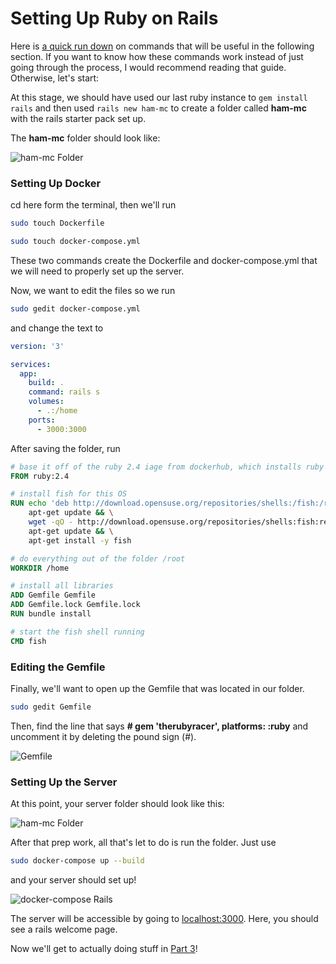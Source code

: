 # Setting Up Ruby on Rails

Here is [a quick run down](../Ubuntu/Using_Ubuntu_Advanced.md) on commands that will be useful in the following section. If you want to know how these commands work instead of just going through the process, I would recommend reading that guide. Otherwise, let's start:

At this stage, we should have used our last ruby instance to ```gem install rails``` and then used ```rails new ham-mc``` to create a folder called **ham-mc** with the rails starter pack set up.

The **ham-mc** folder should look like:

![ham-mc Folder](https://i.imgur.com/7ub6f8U.png)


### Setting Up Docker

cd here form the terminal, then we'll run

```bash
sudo touch Dockerfile
```

```bash
sudo touch docker-compose.yml
```

These two commands create the Dockerfile and docker-compose.yml that we will need to properly set up the server.

Now, we want to edit the files so we run

```bash
sudo gedit docker-compose.yml
```

and change the text to

```yaml
version: '3'

services:
  app:
    build: .
    command: rails s
    volumes:
      - .:/home
    ports:
      - 3000:3000
```

After saving the folder, run

```dockerfile
# base it off of the ruby 2.4 iage from dockerhub, which installs ruby and gets that set up
FROM ruby:2.4

# install fish for this OS
RUN echo 'deb http://download.opensuse.org/repositories/shells:/fish:/release:/2/Debian_8.0/ /' >> /etc/apt/sources.list.d/fish.list && \
    apt-get update && \
    wget -qO - http://download.opensuse.org/repositories/shells:fish:release:2/Debian_8.0/Release.key | apt-key add - && \
    apt-get update && \
    apt-get install -y fish

# do everything out of the folder /root
WORKDIR /home

# install all libraries
ADD Gemfile Gemfile
ADD Gemfile.lock Gemfile.lock
RUN bundle install

# start the fish shell running
CMD fish
```

### Editing the Gemfile

Finally, we'll want to open up the Gemfile that was located in our folder.

```bash
sudo gedit Gemfile
```

Then, find the line that says **# gem 'therubyracer', platforms: :ruby** and uncomment it by deleting the pound sign (#).

![Gemfile](https://i.imgur.com/pWdsSfu.png)

### Setting Up the Server

At this point, your server folder should look like this:

![ham-mc Folder](https://i.imgur.com/n1V7oMF.png)

After that prep work, all that's let to do is run the folder. Just use

```bash
sudo docker-compose up --build
```

and your server should set up!

![docker-compose Rails](https://i.imgur.com/FriwwD2.png)


The server will be accessible by going to [localhost:3000](http://localhost:3000). Here, you should see a rails welcome page.

Now we'll get to actually doing stuff in [Part 3](rails-03.md)!